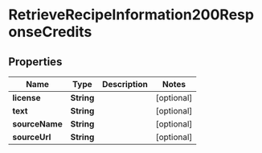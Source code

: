 

# RetrieveRecipeInformation200ResponseCredits


## Properties

| Name | Type | Description | Notes |
|------------ | ------------- | ------------- | -------------|
|**license** | **String** |  |  [optional] |
|**text** | **String** |  |  [optional] |
|**sourceName** | **String** |  |  [optional] |
|**sourceUrl** | **String** |  |  [optional] |



